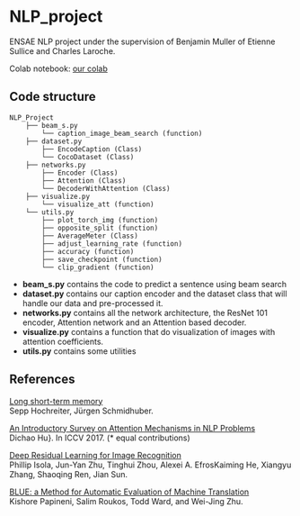 # NLP_project
ENSAE NLP project under the supervision of Benjamin Muller of Etienne Sullice and Charles Laroche.

Colab notebook: [our colab](https://colab.research.google.com/drive/1IXUwZ3S1X47GyrcsRdneCk92-kTUZTR_)

## Code structure

```
NLP_Project
    ├── beam_s.py
        └── caption_image_beam_search (function)
    ├── dataset.py
        ├── EncodeCaption (Class)
        └── CocoDataset (Class)
    ├── networks.py
        ├── Encoder (Class)
        ├── Attention (Class)
        └── DecoderWithAttention (Class)
    ├── visualize.py
        └── visualize_att (function)
    └── utils.py
        ├── plot_torch_img (function)
        ├── opposite_split (function)
        ├── AverageMeter (Class) 
        ├── adjust_learning_rate (function)
        ├── accuracy (function)
        ├── save_checkpoint (function)
        └── clip_gradient (function)
```
- **beam_s.py** contains the code to predict a sentence using beam search
- **dataset.py** contains our caption encoder and the dataset class that will handle our data and pre-processed it.
- **networks.py** contains all the network architecture, the ResNet 101 encoder, Attention network and an Attention based decoder.
- **visualize.py** contains a function that do visualization of images with attention coefficients.
- **utils.py** contains some utilities

## References

[Long short-term memory](https://www.bioinf.jku.at/publications/older/2604.pdf)<br>
Sepp Hochreiter, Jürgen Schmidhuber.

[An Introductory Survey on Attention Mechanisms in NLP Problems](https://arxiv.org/pdf/1811.05544.pdf)<br>
Dichao Hu}.
  In ICCV 2017. (* equal contributions)

[Deep Residual Learning for Image Recognition](https://arxiv.org/pdf/1512.03385.pdf)<br>
Phillip Isola, Jun-Yan Zhu, Tinghui Zhou, Alexei A. EfrosKaiming He, Xiangyu Zhang, Shaoqing Ren, Jian Sun. 
  
[BLUE: a Method for Automatic Evaluation of Machine Translation](https://www.aclweb.org/anthology/P02-1040.pdf) <br>
Kishore Papineni, Salim Roukos, Todd Ward, and Wei-Jing Zhu.

